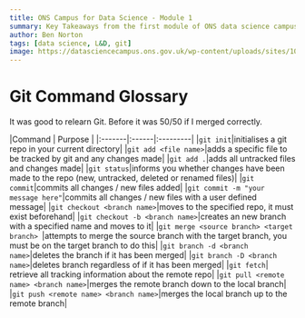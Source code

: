 ```yaml
---
title: ONS Campus for Data Science - Module 1
summary: Key Takeaways from the first module of ONS data science campus
author: Ben Norton
tags: [data science, L&D, git]
image: https://datasciencecampus.ons.gov.uk/wp-content/uploads/sites/10/2017/03/data-science-icons-630x384-2.jpg
---
```


# Git Command Glossary

It was good to relearn Git. Before it was 50/50 if I merged correctly.

|Command | Purpose |
|:-------|:------|:---------|
|`git init`|initialises a git repo in your current directory|
|`git add <file name>`|adds a specific file to be tracked by git and any changes made|
|`git add .`|adds all untracked files and changes made|
|`git status`|informs you whether changes have been made to the repo (new, untracked, deleted or renamed files)|
|`git commit`|commits all changes / new files added|
|`git commit -m "your message here"`|commits all changes / new files with a user defined message|
|`git checkout <branch name>`|moves to the specified repo, it must exist beforehand|
|`git checkout -b <branch name>`|creates an new branch with a specified name and moves to it|
|`git merge <source branch> <target branch>	`|attempts to merge the source branch with the target branch, you must be on the target branch to do this|
|`git branch -d <branch name>`|deletes the branch if it has been merged|
|`git branch -D <branch name>`|deletes branch regardless of if it has been merged|
|`git fetch`|	retrieve all tracking information about the remote repo|
|`git pull <remote name> <branch name>`|merges the remote branch down to the local branch|
|`git push <remote name> <branch name>`|merges the local branch up to the remote branch|

